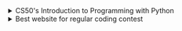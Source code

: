 <details>
<summary> CS50's Introduction to Programming with Python </summary>
<br>
official Website - https://learning.edx.org/course/course-v1:HarvardX+CS50P+Python <br>
</details>


<details>
<summary>Best website for regular coding contest</summary>
<br>
Official Website- <br>
https://clist.by/<br>

</details>
